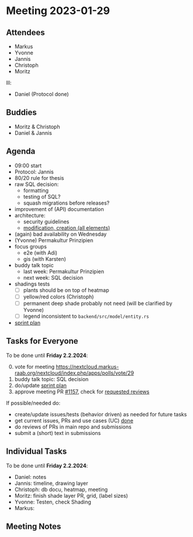 # Meeting 2023-01-29

## Attendees

- Markus
- Yvonne
- Jannis
- Christoph
- Moritz

Ill:

- Daniel (Protocol done)

## Buddies

- Moritz & Christoph
- Daniel & Jannis

## Agenda

- 09:00 start
- Protocol: Jannis
- 80/20 rule for thesis
- raw SQL decision:
  - formatting
  - testing of SQL?
  - squash migrations before releases?
- improvement of (API) documentation
- architecture:
  - security guidelines
  - [modification, creation (all elements)](https://issues.permaplant.net/1168)
- (again) bad availability on Wednesday
- (Yvonne) Permakultur Prinzipien
- focus groups
  - e2e (with Adi)
  - gis (with Karsten)
- buddy talk topic
  - last week: Permakultur Prinzipien
  - next week: SQL decision
- shadings tests
  - [ ] plants should be on top of heatmap
  - [ ] yellow/red colors (Christoph)
  - [ ] permanent deep shade probably not need (will be clarified by Yvonne)
  - [ ] legend inconsistent to `backend/src/model/entity.rs`
- [sprint plan](https://project.permaplant.net)

## Tasks for Everyone

To be done until **Friday 2.2.2024**:

0. vote for meeting https://nextcloud.markus-raab.org/nextcloud/index.php/apps/polls/vote/29
1. buddy talk topic: SQL decision
2. do/update [sprint plan](https://project.permaplant.net)
3. approve meeting PR [#1157](https://pull.permaplant.net/1174/files),
   check for [requested reviews](https://pulls.permaplant.net/?q=is%3Aopen+user-review-requested%3A%40me)

If possible/needed do:

- create/update issues/tests (behavior driven) as needed for future tasks
- get current issues, PRs and use cases (UC) [done](../usecases/README.md)
- do reviews of PRs in main repo and submissions
- submit a (short) text in submissions

## Individual Tasks

To be done until **Friday 2.2.2024**:

- Daniel: notes
- Jannis: timeline, drawing layer
- Christoph: db docu, heatmap, meeting
- Moritz: finish shade layer PR, grid, (label sizes)
- Yvonne: Testen, check Shading
- Markus:

## Meeting Notes
